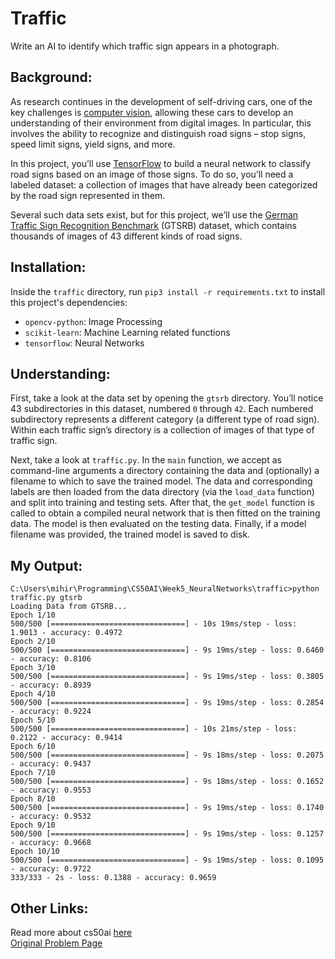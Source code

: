 # Traffic

Write an AI to identify which traffic sign appears in a photograph.

## Background:

As research continues in the development of self-driving cars, one of the key challenges is [computer vision](https://en.wikipedia.org/wiki/Computer_vision), allowing these cars to develop an understanding of their environment from digital images. In particular, this involves the ability to recognize and distinguish road signs – stop signs, speed limit signs, yield signs, and more.

In this project, you’ll use [TensorFlow](https://www.tensorflow.org/) to build a neural network to classify road signs based on an image of those signs. To do so, you’ll need a labeled dataset: a collection of images that have already been categorized by the road sign represented in them.

Several such data sets exist, but for this project, we’ll use the [German Traffic Sign Recognition Benchmark](http://benchmark.ini.rub.de/?section=gtsrb&subsection=news) (GTSRB) dataset, which contains thousands of images of 43 different kinds of road signs.

## Installation:

Inside the `traffic` directory, run `pip3 install -r requirements.txt` to install this project's dependencies:  
- `opencv-python`: Image Processing
- `scikit-learn`: Machine Learning related functions
- `tensorflow`: Neural Networks

## Understanding:

First, take a look at the data set by opening the `gtsrb` directory. You’ll notice 43 subdirectories in this dataset, numbered `0` through `42`. Each numbered subdirectory represents a different category (a different type of road sign). Within each traffic sign’s directory is a collection of images of that type of traffic sign.

Next, take a look at `traffic.py`. In the `main` function, we accept as command-line arguments a directory containing the data and (optionally) a filename to which to save the trained model. The data and corresponding labels are then loaded from the data directory (via the `load_data` function) and split into training and testing sets. After that, the `get_model` function is called to obtain a compiled neural network that is then fitted on the training data. The model is then evaluated on the testing data. Finally, if a model filename was provided, the trained model is saved to disk.

## My Output:

```
C:\Users\mihir\Programming\CS50AI\Week5_NeuralNetworks\traffic>python traffic.py gtsrb
Loading Data from GTSRB...
Epoch 1/10
500/500 [==============================] - 10s 19ms/step - loss: 1.9013 - accuracy: 0.4972
Epoch 2/10
500/500 [==============================] - 9s 19ms/step - loss: 0.6460 - accuracy: 0.8106
Epoch 3/10
500/500 [==============================] - 9s 19ms/step - loss: 0.3805 - accuracy: 0.8939
Epoch 4/10
500/500 [==============================] - 9s 19ms/step - loss: 0.2854 - accuracy: 0.9224
Epoch 5/10
500/500 [==============================] - 10s 21ms/step - loss: 0.2122 - accuracy: 0.9414
Epoch 6/10
500/500 [==============================] - 9s 18ms/step - loss: 0.2075 - accuracy: 0.9437
Epoch 7/10
500/500 [==============================] - 9s 18ms/step - loss: 0.1652 - accuracy: 0.9553
Epoch 8/10
500/500 [==============================] - 9s 19ms/step - loss: 0.1740 - accuracy: 0.9532
Epoch 9/10
500/500 [==============================] - 9s 19ms/step - loss: 0.1257 - accuracy: 0.9668
Epoch 10/10
500/500 [==============================] - 9s 19ms/step - loss: 0.1095 - accuracy: 0.9722
333/333 - 2s - loss: 0.1388 - accuracy: 0.9659
```

## Other Links:

Read more about cs50ai [here](https://cs50.harvard.edu/ai/2020/)   
[Original Problem Page](https://cs50.harvard.edu/ai/2020/projects/5/traffic/)
